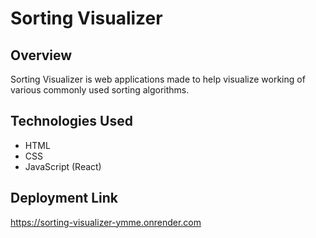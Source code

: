 # Sorting Visualizer

## Overview
Sorting Visualizer is web applications made to help visualize working of various commonly used sorting algorithms.

## Technologies Used
- HTML
- CSS
- JavaScript (React)

## Deployment Link
https://sorting-visualizer-ymme.onrender.com
